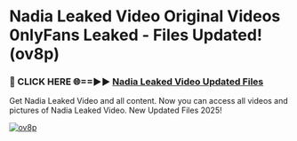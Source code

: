 # Nadia Leaked Video Original Videos 0nlyFans Leaked - Files Updated! (ov8p)

<h3>🔴 CLICK HERE 🌐==►► <a href="https://best4dudes.click/HH4t6V" rel="nofollow">Nadia Leaked Video Updated Files</a></h3>

Get Nadia Leaked Video and all content. Now you can access all videos and pictures of Nadia Leaked Video. New Updated Files 2025!

[![ov8p](https://github.com/user-attachments/assets/8c521d6e-e6e3-4a75-9320-d58ab9d79d5b)](https://best4dudes.click/HH4t6V)
